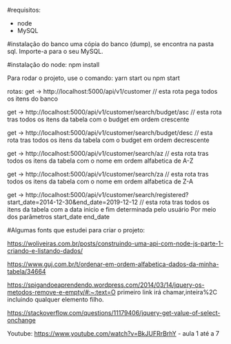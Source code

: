 #requisitos:
- node
- MySQL

#instalação do banco
uma cópia do banco (dump), se encontra na pasta sql. 
Importe-a para o seu MySQL.


#instalação do node:
npm install

Para rodar o projeto, use o comando:
yarn start ou npm start

rotas:
get -> http://localhost:5000/api/v1/customer 
// esta rota pega todos os itens do banco

get -> http://localhost:5000/api/v1/customer/search/budget/asc
// esta rota tras todos os itens da tabela com o budget em ordem crescente

get -> http://localhost:5000/api/v1/customer/search/budget/desc
// esta rota tras todos os itens da tabela com o budget em ordem decrescente

get -> http://localhost:5000/api/v1/customer/search/az
// esta rota tras todos os itens da tabela com o nome em ordem alfabetica de A-Z

get -> http://localhost:5000/api/v1/customer/search/za
// esta rota tras todos os itens da tabela com o nome em ordem alfabetica de Z-A

get -> http://localhost:5000/api/v1/customer/search/registered?start_date=2014-12-30&end_date=2019-12-12
// esta rota tras todos os itens da tabela com a data inicio e fim determinada pelo usuário
Por meio dos parâmetros start_date end_date


#Algumas fonts que estudei para criar o projeto:

https://woliveiras.com.br/posts/construindo-uma-api-com-node-js-parte-1-criando-e-listando-dados/

https://www.guj.com.br/t/ordenar-em-ordem-alfabetica-dados-da-minha-tabela/34664

https://spigandoeaprendendo.wordpress.com/2014/03/14/jquery-os-metodos-remove-e-empty/#:~:text=O primeiro link irá chamar,inteira%2C incluindo qualquer elemento filho.

https://stackoverflow.com/questions/11179406/jquery-get-value-of-select-onchange

Youtube: https://www.youtube.com/watch?v=BkJUFRrBrhY - aula 1 até a 7